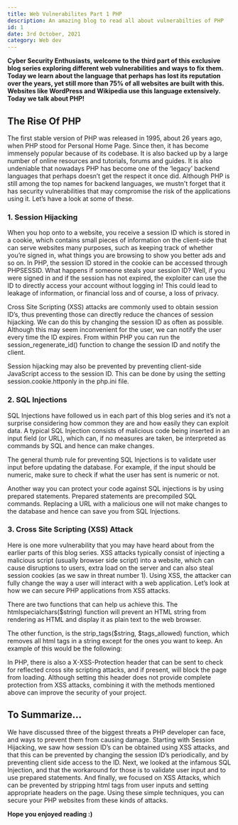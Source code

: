 ```yaml
---
title: Web Vulnerabilites Part 1 PHP
description: An amazing blog to read all about vulnerabilties of PHP
id: 1
date: 3rd October, 2021
category: Web dev
---
```

**Cyber Security Enthusiasts, welcome to the third part of this exclusive blog series exploring different web vulnerabilities and ways to fix them. Today we learn about the language that perhaps has lost its reputation over the years, yet still more than 75% of all websites are built with this. Websites like WordPress and Wikipedia use this language extensively. Today we talk about PHP!**

## The Rise Of PHP
The first stable version of PHP was released in 1995, about 26 years ago, when PHP stood for Personal Home Page. Since then, it has become immensely popular because of its codebase. It is also backed up by a large number of online resources and tutorials, forums and guides.
It is also undeniable that nowadays PHP has become one of the ‘legacy’ backend languages that perhaps doesn’t get the respect it once did. Although PHP is still among the top names for backend languages, we mustn't forget that it has security vulnerabilities that may compromise the risk of the applications using it. Let’s have a look at some of these.

### 1. Session Hijacking
When you hop onto to a website, you receive a session ID which is stored in a cookie, which contains small pieces of information on the client-side that can serve websites many purposes, such as keeping track of whether you’re signed in, what things you are browsing to show you better ads and so on. In PHP, the session ID stored in the cookie can be accessed through PHPSESSID.
What happens if someone steals your session ID? Well, if you were signed in and if the session has not expired, the exploiter can use the ID to directly access your account without logging in! This could lead to leakage of information, or financial loss and of course, a loss of privacy.

Cross Site Scripting (XSS) attacks are commonly used to obtain session ID’s, thus preventing those can directly reduce the chances of session hijacking. We can do this by changing the session ID as often as possible. Although this may seem inconvenient for the user, we can notify the user every time the ID expires. From within PHP you can run the session_regenerate_id() function to change the session ID and notify the client.

Session hijacking may also be prevented by preventing client-side JavaScript access to the session ID. This can be done by using the setting session.cookie.httponly in the php.ini file.

### 2. SQL Injections
SQL Injections have followed us in each part of this blog series and it’s not a surprise considering how common they are and how easily they can exploit data. A typical SQL Injection consists of malicious code being inserted in an input field (or URL), which can, if no measures are taken, be interpreted as commands by SQL and hence can make changes.

The general thumb rule for preventing SQL Injections is to validate user input before updating the database. For example, if the input should be numeric, make sure to check if what the user has sent is numeric or not.

Another way you can protect your code against SQL injections is by using prepared statements. Prepared statements are precompiled SQL commands. Replacing a URL with a malicious one will not make changes to the database and hence can save you from SQL Injections.

### 3. Cross Site Scripting (XSS) Attack
Here is one more vulnerability that you may have heard about from the earlier parts of this blog series. XSS attacks typically consist of injecting a malicious script (usually browser side script) into a website, which can cause disruptions to users, extra load on the server and can also steal session cookies (as we saw in threat number 1). Using XSS, the attacker can fully change the way a user will interact with a web application. Let’s look at how we can secure PHP applications from XSS attacks.

There are two functions that can help us achieve this. The htmlspecialchars($string) function will prevent an HTML string from rendering as HTML and display it as plain text to the web browser.

The other function, is the strip_tags($string, $tags_allowed) function, which removes all html tags in a string except for the ones you want to keep. An example of this would be the following:

In PHP, there is also a X-XSS-Protection header that can be sent to check for reflected cross site scripting attacks, and if present, will block the page from loading. Although setting this header does not provide complete protection from XSS attacks, combining it with the methods mentioned above can improve the security of your project.

## To Summarize...
We have discussed three of the biggest threats a PHP developer can face, and ways to prevent them from causing damage. Starting with Session Hijacking, we saw how session ID’s can be obtained using XSS attacks, and that this can be prevented by changing the session ID’s periodically, and by preventing client side access to the ID. Next, we looked at the infamous SQL Injection, and that the workaround for those is to validate user input and to use prepared statements. And finally, we focused on XSS Attacks, which can be prevented by stripping html tags from user inputs and setting appropriate headers on the page. Using these simple techniques, you can secure your PHP websites from these kinds of attacks.

**Hope you enjoyed reading :)**
